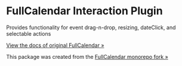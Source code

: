 
# FullCalendar Interaction Plugin

Provides functionality for event drag-n-drop, resizing, dateClick, and selectable actions

[View the docs of original FullCalendar &raquo;](https://fullcalendar.io/docs/editable)

This package was created from the [FullCalendar monorepo fork &raquo;](https://github.com/aleksandr-erin/fullcalendar)
